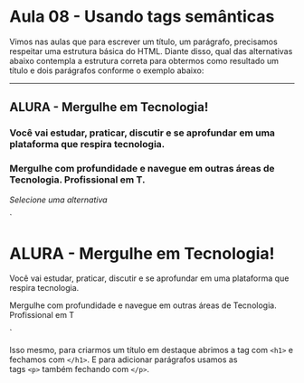 # Aula 08 - Usando tags semânticas

Vimos nas aulas que para escrever um título, um parágrafo, precisamos respeitar uma estrutura básica do HTML. Diante disso, qual das alternativas abaixo contempla a estrutura correta para obtermos como resultado um título e dois parágrafos conforme o exemplo abaixo:

---

## **ALURA - Mergulhe em Tecnologia!**

### **Você vai estudar, praticar, discutir e se aprofundar em uma plataforma que respira tecnologia.**

### **Mergulhe com profundidade e navegue em outras áreas de Tecnologia. Profissional em T.**

*Selecione uma alternativa*

`<h1>ALURA - Mergulhe em Tecnologia!</h1>  
<p>Você vai estudar, praticar, discutir e se aprofundar em uma plataforma que respira tecnologia.</p>
<p> Mergulhe com profundidade e navegue em outras áreas de Tecnologia. Profissional em T </p>`

Isso mesmo, para criarmos um título em destaque abrimos a tag com `<h1>` e fechamos com `</h1>`. E para adicionar parágrafos usamos as tags `<p>` também fechando com `</p>`.